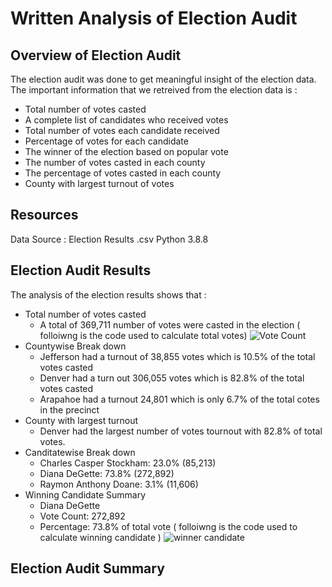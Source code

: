 # Written Analysis of Election Audit

## Overview of Election Audit 
The election audit was done to get meaningful insight of the election data. The important information that we retreived from the election data is :

 * Total number of votes casted
 * A complete list of candidates who received votes
 * Total number of votes each candidate received
 * Percentage of votes for each candidate
 * The winner of the election based on popular vote
 * The number of votes casted in each county
 * The percentage of votes casted in each county
 * County with largest turnout of votes
 
 ## Resources
 Data Source : Election Results .csv
 Python 3.8.8
 
 ## Election Audit Results 
 The analysis of the election results shows that :
* Total number of votes casted
  * A total of 369,711 number of votes were casted in the election ( folloiwng is the code used to calculate total votes)
  ![Vote Count](https://user-images.githubusercontent.com/93050682/142705526-7f2c350e-d0d2-4eeb-a234-1f1545a829c4.PNG)
* Countywise Break down 
  * Jefferson had a turnout of 38,855 votes which is 10.5%  of the total votes casted
  * Denver had a turn out  306,055 votes which is 82.8%  of the total votes casted
  * Arapahoe had a turnout 24,801 which is only 6.7% of the total cotes in the precinct 
* County with largest turnout
  * Denver had the largest number of votes tournout with 82.8% of total votes.
* Canditatewise Break down 
  * Charles Casper Stockham: 23.0% (85,213)
  * Diana DeGette: 73.8% (272,892)
  * Raymon Anthony Doane: 3.1% (11,606)
* Winning Candidate Summary
  * Diana DeGette
  * Vote Count: 272,892
  * Percentage: 73.8% of total vote ( folloiwng is the code used to calculate winning candidate )
  ![winner candidate](https://user-images.githubusercontent.com/93050682/142705608-810d1634-39b6-4f47-bbb9-fd900b7702e9.PNG)
  
## Election Audit Summary

